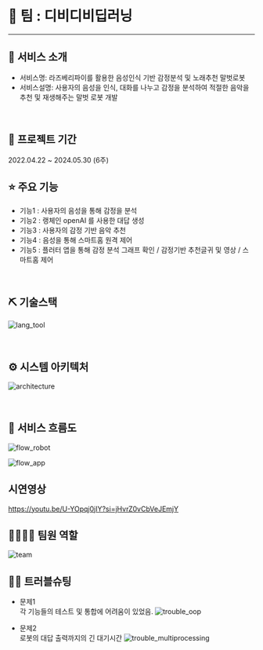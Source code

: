 # 📎 팀 : 디비디비딥러닝


---
## 👀 서비스 소개
* 서비스명:  라즈베리파이를 활용한 음성인식 기반 감정분석 및 노래추천 말벗로봇
* 서비스설명: 사용자의 음성을 인식, 대화를 나누고 감정을 분석하여 적절한 음악을 추천 및 재생해주는 말벗 로봇 개발
<br>

## 📅 프로젝트 기간
2022.04.22 ~ 2024.05.30 (6주)
<br>

## ⭐ 주요 기능
* 기능1 : 사용자의 음성을 통해 감정을 분석
* 기능2 : 랭체인 openAI 를 사용한 대답 생성
* 기능3 : 사용자의 감정 기반 음악 추천
* 기능4 : 음성을 통해 스마트홈 원격 제어
* 기능5 : 플러터 앱을 통해 감정 분석 그래프 확인 / 감정기반 추천글귀 및 영상 / 스마트홈 제어

<br>

## ⛏ 기술스택
![lang_tool](https://github.com/2024-SMHRD-IS-IOT-2/dbdbDeep/assets/11593416/9e45909b-73d8-42e6-9ed4-f6546818fd93)


<br>

## ⚙ 시스템 아키텍처

![architecture](https://github.com/2024-SMHRD-IS-IOT-2/dbdbDeep/assets/11593416/1ee06d14-62b3-425f-8cd2-4ba1888b7213)

<br>

## 📌 서비스 흐름도

![flow_robot](https://github.com/2024-SMHRD-IS-IOT-2/dbdbDeep/assets/11593416/ef297eb8-8a1f-47ca-b63d-93982d247aed)


![flow_app](https://github.com/2024-SMHRD-IS-IOT-2/dbdbDeep/assets/11593416/c841df98-d2bd-4502-a28d-ee86c6db0af2)


## 시연영상
https://youtu.be/U-YOpqj0jIY?si=jHvrZ0vCbVeJEmjY



## 👨‍👩‍👦‍👦 팀원 역할
![team](https://github.com/2024-SMHRD-IS-IOT-2/dbdbDeep/assets/11593416/8ab9deec-7e56-4882-8c76-3b63c02c0dd2)


## 🤾‍♂️ 트러블슈팅
  
* 문제1<br>
  각 기능들의 테스트 및 통합에 어려움이 있었음.
![trouble_oop](https://github.com/2024-SMHRD-IS-IOT-2/dbdbDeep/assets/11593416/6d651185-f61d-41ab-bdab-2ead6b0c7877)

 
* 문제2<br>
  로봇의 대답 출력까지의 긴 대기시간
![trouble_multiprocessing](https://github.com/2024-SMHRD-IS-IOT-2/dbdbDeep/assets/11593416/7613be3c-401a-4c05-bd1c-565d8b0e17af)

